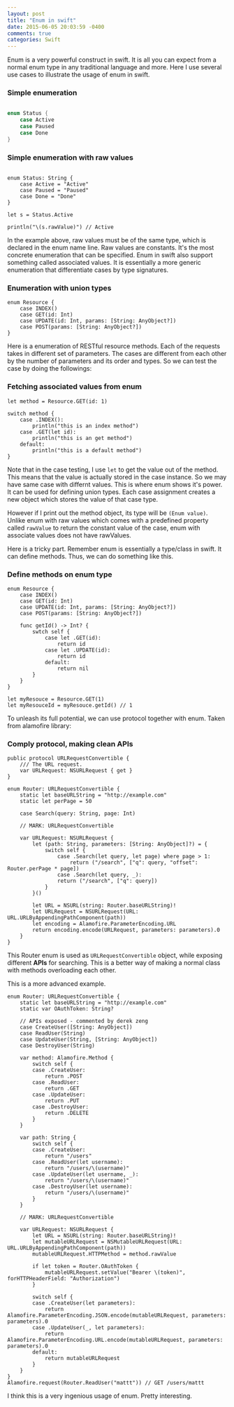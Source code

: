 ```yaml
---
layout: post
title: "Enum in swift"
date: 2015-06-05 20:03:59 -0400
comments: true
categories: Swift
---
```



Enum is a very powerful construct in swift. It is all you can expect from a normal enum type in any
traditional language and more. Here I use several use cases to illustrate the usage of enum in swift.

### Simple enumeration

```swift

enum Status {
    case Active
    case Paused
    case Done
}

```

### Simple enumeration with raw values

```

enum Status: String {
    case Active = "Active"
    case Paused = "Paused"
    case Done = "Done"
}

let s = Status.Active

println("\(s.rawValue)") // Active

```

In the example above, raw values must be of the same type, which is declared in the enum name line.
Raw values are constants. It's the most concrete enumeration that can be specified. Enum in swift
also support something called associated values. It is essentially a more generic enumeration that
differentiate cases by type signatures.


### Enumeration with union types

```
enum Resource {
    case INDEX()
    case GET(id: Int)
    case UPDATE(id: Int, params: [String: AnyObject?])
    case POST(params: [String: AnyObject?])
}
```

Here is a enumeration of RESTful resource methods. Each of the requests takes in different set of
parameters. The cases are different from each other by the number of parameters and its order and
types. So we can test the case by doing the followings:


### Fetching associated values from enum
```
let method = Resource.GET(id: 1)

switch method {
    case .INDEX():
        println("this is an index method")
    case .GET(let id):
        println("this is an get method")
    default:
        println("this is a default method")
}
```

Note that in the case testing, I use `let` to get the value out of the method. This means that the
value is actually stored in the case instance. So we may have same case with differnt values. This
is where enum shows it's power. It can be used for defining union types. Each case assignment
creates a new object which stores the value of that case type.

However if I print out the method object, its type will be `(Enum value)`. Unlike enum with raw
values which comes with a predefined property called `rawValue` to return the constant value of the
case, enum with associate values does not have rawValues.

Here is a tricky part. Remember enum is essentially a type/class in swift. It can define methods.
Thus, we can do something like this.

### Define methods on enum type
```
enum Resource {
    case INDEX()
    case GET(id: Int)
    case UPDATE(id: Int, params: [String: AnyObject?])
    case POST(params: [String: AnyObject?])

    func getId() -> Int? {
        swtch self {
            case let .GET(id):
                return id
            case let .UPDATE(id):
                return id
            default:
                return nil
        }
    }
}

let myResouce = Resource.GET(1)
let myResouceId = myResouce.getId() // 1
```

To unleash its full potential, we can use protocol together with enum. Taken from alamofire library:

### Comply protocol, making clean APIs 
```
public protocol URLRequestConvertible {
    /// The URL request.
    var URLRequest: NSURLRequest { get }
}

enum Router: URLRequestConvertible {
    static let baseURLString = "http://example.com"
    static let perPage = 50

    case Search(query: String, page: Int)

    // MARK: URLRequestConvertible

    var URLRequest: NSURLRequest {
        let (path: String, parameters: [String: AnyObject]?) = {
            switch self {
                case .Search(let query, let page) where page > 1:
                    return ("/search", ["q": query, "offset": Router.perPage * page])
                case .Search(let query, _):
                return ("/search", ["q": query])
            }
        }()

        let URL = NSURL(string: Router.baseURLString)!
        let URLRequest = NSURLRequest(URL: URL.URLByAppendingPathComponent(path))
        let encoding = Alamofire.ParameterEncoding.URL
        return encoding.encode(URLRequest, parameters: parameters).0
    }
}
```

This Router enum is used as `URLRequestConvertible` object, while exposing different **APIs** for
searching. This is a better way of making a normal class with methods overloading each other.

This is a more advanced example.

```
enum Router: URLRequestConvertible {
    static let baseURLString = "http://example.com"
    static var OAuthToken: String?

    // APIs exposed - commented by derek zeng
    case CreateUser([String: AnyObject])
    case ReadUser(String)
    case UpdateUser(String, [String: AnyObject])
    case DestroyUser(String)

    var method: Alamofire.Method {
        switch self {
        case .CreateUser:
            return .POST
        case .ReadUser:
            return .GET
        case .UpdateUser:
            return .PUT
        case .DestroyUser:
            return .DELETE
        }
    }

    var path: String {
        switch self {
        case .CreateUser:
            return "/users"
        case .ReadUser(let username):
            return "/users/\(username)"
        case .UpdateUser(let username, _):
            return "/users/\(username)"
        case .DestroyUser(let username):
            return "/users/\(username)"
        }
    }

    // MARK: URLRequestConvertible

    var URLRequest: NSURLRequest {
        let URL = NSURL(string: Router.baseURLString)!
        let mutableURLRequest = NSMutableURLRequest(URL: URL.URLByAppendingPathComponent(path))
        mutableURLRequest.HTTPMethod = method.rawValue

        if let token = Router.OAuthToken {
            mutableURLRequest.setValue("Bearer \(token)", forHTTPHeaderField: "Authorization")
        }

        switch self {
        case .CreateUser(let parameters):
            return Alamofire.ParameterEncoding.JSON.encode(mutableURLRequest, parameters: parameters).0
        case .UpdateUser(_, let parameters):
            return Alamofire.ParameterEncoding.URL.encode(mutableURLRequest, parameters: parameters).0
        default:
            return mutableURLRequest
        }
    }
}
Alamofire.request(Router.ReadUser("mattt")) // GET /users/mattt
```

I think this is a very ingenious usage of enum. Pretty interesting.


